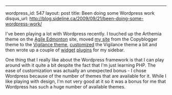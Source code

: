 --- 
wordpress_id: 547
layout: post
title: Been doing some Wordpress work
disqus_url: http://blog.sideline.ca/2009/09/21/been-doing-some-wordpress-work/

I've been playing a lot with Wordpress recently.  I touched up the Arthemia theme on the [Agile Edmonton](http://www.agileedmonton.org) site, moved [my site](http://www.sideline.ca) from the Copyblogger theme to the [Vigilance theme](http://themes.jestro.com/vigilance/), [customized](http://github.com/mm53bar/vigilance) the Vigilance theme a bit and then wrote up a couple of [widget](http://github.com/mm53bar/wp-sideline-recent-posts) [plugins](http://github.com/mm53bar/wp-sideline-annual-archives) for my sidebar.

One thing that I really like about the Wordpress framework is that I can play around with it quite a bit despite the fact that I'm just learning PHP.  The ease of customization was actually an unexpected bonus - I chose Wordpress because of the number of themes that are available for it.  While I like playing with design, I'm not very good at it so it was a bonus for me that Wordpress has such a huge number of available themes.
